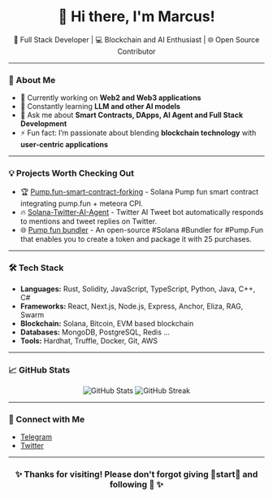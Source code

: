 <h1 align="center">👋 Hi there, I'm Marcus!</h1>

<p align="center">
  🚀 Full Stack Developer | 💻 Blockchain and AI Enthusiast | 🌐 Open Source Contributor
</p>

---

### 🌟 About Me
- 🔭 Currently working on **Web2 and Web3 applications**
- 🌱 Constantly learning **LLM and other AI models**
- 💬 Ask me about **Smart Contracts, DApps, AI Agent and Full Stack Development**
- ⚡ Fun fact: I’m passionate about blending **blockchain technology** with **user-centric applications**

---

### 💡 Projects Worth Checking Out
- 🏆 [Pump.fun-smart-contract-forking](https://github.com/m4rcu5o/Solana-pump.fun-smart-contract) - Solana Pump fun smart contract integrating pump.fun + meteora CPI.
- 🔥 [Solana-Twitter-AI-Agent](https://github.com/m4rcu5o/Solana-Twitter-AI-Agent) - Twitter AI Tweet bot automatically responds to mentions and tweet replies on Twitter.
- 🌐 [Pump fun bundler](https://github.com/m4rcu5o/Pump.fun-bundler) - An open-source #Solana #Bundler for #Pump.Fun that enables you to create a token and package it with 25 purchases.

---

### 🛠️ Tech Stack
- **Languages:** Rust, Solidity, JavaScript, TypeScript, Python, Java, C++, C#
- **Frameworks:** React, Next.js, Node.js, Express, Anchor, Eliza, RAG, Swarm
- **Blockchain:** Solana, Bitcoin, EVM based blockchain 
- **Databases:** MongoDB, PostgreSQL, Redis ...
- **Tools:** Hardhat, Truffle, Docker, Git, AWS

---

### 📈 GitHub Stats
<p align="center">
  <img src="https://github-readme-stats.vercel.app/api?username=m4rcu5o&show_icons=true&theme=radical" alt="GitHub Stats" />
  <img src="https://github-readme-streak-stats.herokuapp.com/?user=m4rcu5o&theme=radical" alt="GitHub Streak" />
</p>

---

### 🔗 Connect with Me
- [Telegram](https://t.me/m4rcu5sol)
- [Twitter](https://twitter.com/m4rcu5sol)

---


<h3 align="center">✨ Thanks for visiting! Please don't forgot giving 🌟start🌟 and following 🤩 ✨</h3>
